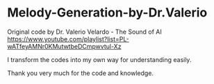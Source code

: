 # Melody-Generation-by-Dr.Valerio

Original code by Dr. Valerio Velardo - The Sound of AI
https://www.youtube.com/playlist?list=PL-wATfeyAMNr0KMutwtbeDCmpwvtul-Xz

I transform the codes into my own way for understanding easily.

Thank you very much for the code and knowledge. 
